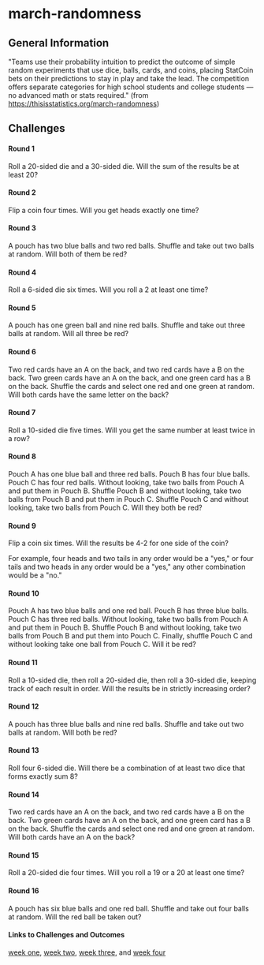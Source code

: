 # march-randomness

## General Information

"Teams use their probability intuition to predict the outcome of simple random experiments that use dice, balls, cards, and coins, placing StatCoin bets on their predictions to stay in play and take the lead. The competition offers separate categories for high school students and college students — no advanced math or stats required." (from https://thisisstatistics.org/march-randomness)

## Challenges

#### Round 1

Roll a 20-sided die and a 30-sided die. Will the sum of the results be at least 20?

#### Round 2

Flip a coin four times. Will you get heads exactly one time?

#### Round 3

A pouch has two blue balls and two red balls. Shuffle and take out two balls at random. Will both of them be red?

#### Round 4

Roll a 6-sided die six times. Will you roll a 2 at least one time?

#### Round 5

A pouch has one green ball and nine red balls. Shuffle and take out three balls at random. Will all three be red?

#### Round 6

Two red cards have an A on the back, and two red cards have a B on the back. Two green cards have an A on the back, and one green card has a B on the back. Shuffle the cards and select one red and one green at random. Will both cards have the same letter on the back?

#### Round 7

Roll a 10-sided die five times. Will you get the same number at least twice in a row?

#### Round 8

Pouch A has one blue ball and three red balls. Pouch B has four blue balls. Pouch C has four red balls. Without looking, take two balls from Pouch A and put them in Pouch B. Shuffle Pouch B and without looking, take two balls from Pouch B and put them in Pouch C. Shuffle Pouch C and without looking, take two balls from Pouch C. Will they both be red?

#### Round 9

Flip a coin six times. Will the results be 4-2 for one side of the coin?

For example, four heads and two tails in any order would be a "yes," or four tails and two heads in any order would be a "yes," any other combination would be a "no."

#### Round 10

Pouch A has two blue balls and one red ball. Pouch B has three blue balls. Pouch C has three red balls. Without looking, take two balls from Pouch A and put them in Pouch B. Shuffle Pouch B and without looking, take two balls from Pouch B and put them into Pouch C. Finally, shuffle Pouch C and without looking take one ball from Pouch C. Will it be red?

#### Round 11

Roll a 10-sided die, then roll a 20-sided die, then roll a 30-sided die, keeping track of each result in order. Will the results be in strictly increasing order?

#### Round 12

A pouch has three blue balls and nine red balls. Shuffle and take out two balls at random. Will both be red?

#### Round 13

Roll four 6-sided die. Will there be a combination of at least two dice that forms exactly sum 8?

#### Round 14

Two red cards have an A on the back, and two red cards have a B on the back. Two green cards have an A on the back, and one green card has a B on the back. Shuffle the cards and select one red and one green at random. Will both cards have an A on the back?

#### Round 15

Roll a 20-sided die four times. Will you roll a 19 or a 20 at least one time?

#### Round 16

A pouch has six blue balls and one red ball. Shuffle and take out four balls at random. Will the red ball be taken out?

#### Links to Challenges and Outcomes

[week one](https://thisisstatistics.org/march-randomness-challenges-and-outcomes-week-one/),
[week two](https://thisisstatistics.org/march-randomness-challenges-and-outcomes-week-two/),
[week three](https://thisisstatistics.org/march-randomness-challenges-and-outcomes-week-three/),
and [week four](https://thisisstatistics.org/march-randomness-challenges-and-outcomes-week-four/)

